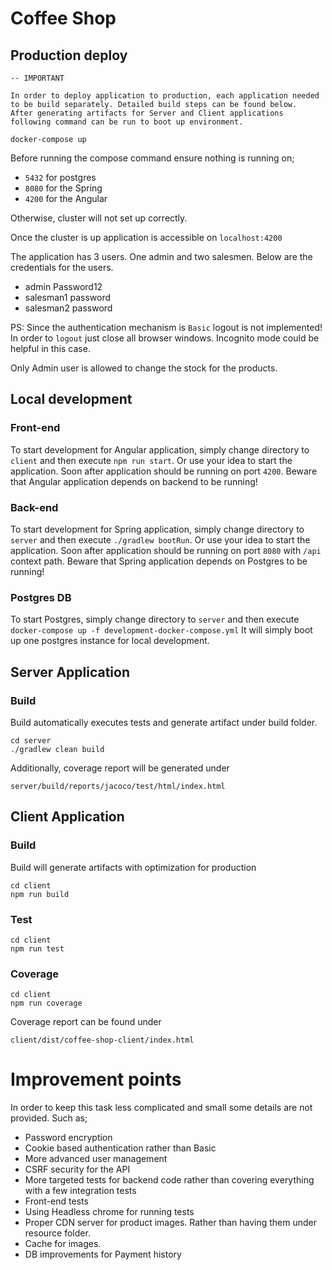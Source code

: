 # Coffee Shop

## Production deploy


```
-- IMPORTANT
 
In order to deploy application to production, each application needed to be build separately. Detailed build steps can be found below. 
After generating artifacts for Server and Client applications following command can be run to boot up environment.
```


```
docker-compose up
```
Before running the compose command ensure nothing is running on;
- `5432` for postgres
- `8080` for the Spring
- `4200` for the Angular

Otherwise, cluster will not set up correctly.

Once the cluster is up application is accessible on `localhost:4200`

The application has 3 users. One admin and two salesmen. Below are the credentials for the users.  
- admin Password12
- salesman1 password
- salesman2 password

PS: Since the authentication mechanism is `Basic` logout is not implemented! In order to `logout` just close all browser windows. Incognito mode could be helpful in this case.

Only Admin user is allowed to change the stock for the products.

## Local development

### Front-end
To start development for Angular application, simply change directory to `client` and then execute `npm run start`. Or use your idea to start the application.
Soon after application should be running on port `4200`. Beware that Angular application depends on backend to be running!

### Back-end
To start development for Spring application, simply change directory to `server` and then execute `./gradlew bootRun`. Or use your idea to start the application.
Soon after application should be running on port `8080` with `/api` context path. Beware that Spring application depends on Postgres to be running!

### Postgres DB
To start Postgres, simply change directory to `server` and then execute `docker-compose up -f development-docker-compose.yml`
It will simply boot up one postgres instance for local development.


## Server Application

### Build

Build automatically executes tests and generate artifact under build folder.  
```
cd server
./gradlew clean build
```

Additionally, coverage report will be generated under
```
server/build/reports/jacoco/test/html/index.html
```

## Client Application

### Build
Build will generate artifacts with optimization for production

```
cd client
npm run build
```
### Test

```
cd client
npm run test
```

### Coverage

```
cd client
npm run coverage
```

Coverage report can be found under
```
client/dist/coffee-shop-client/index.html
```


# Improvement points
In order to keep this task less complicated and small some details are not provided. Such as;
- Password encryption
- Cookie based authentication rather than Basic
- More advanced user management
- CSRF security for the API
- More targeted tests for backend code rather than covering everything with a few integration tests
- Front-end tests
- Using Headless chrome for running tests
- Proper CDN server for product images. Rather than having them under resource folder.
- Cache for images.
- DB improvements for Payment history 

